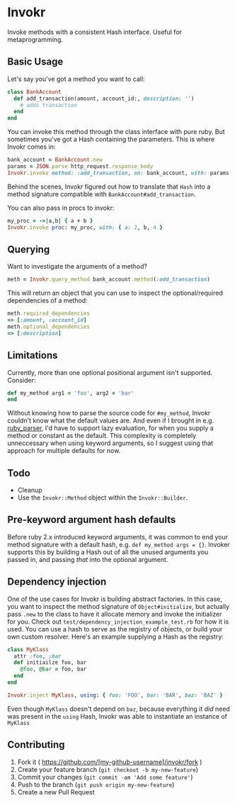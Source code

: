 # Invokr

Invoke methods with a consistent Hash interface. Useful for metaprogramming.

## Basic Usage

Let's say you've got a method you want to call:

```ruby
class BankAccount
  def add_transaction(amount, account_id:, description: '')
    # adds transaction
  end
end
```

You can invoke this method through the class interface with pure ruby. But sometimes you've got a Hash containing the parameters. This is where Invokr comes in:

```ruby
bank_account = BankAccount.new
params = JSON.parse http_request.response_body
Invokr.invoke method: :add_transaction, on: bank_account, with: params
```

Behind the scenes, Invokr figured out how to translate that `Hash` into a method signature compatible with `BankAccount#add_transaction`.

You can also pass in procs to invokr:

```ruby
my_proc = ->|a,b| { a + b }
Invokr.invoke proc: my_proc, with: { a: 2, b, 4 }
```

## Querying 

Want to investigate the arguments of a method?

```ruby
meth = Invokr.query_method bank_account.method(:add_transaction)
```

This will return an object that you can use to inspect the optional/required dependencies of a method:

```ruby
meth.required_dependencies
=> [:amount, :account_id]
meth.optional_dependencies
=> [:description]
```

## Limitations

Currently, more than one optional positional argument isn't supported. Consider:

```ruby
def my_method arg1 = 'foo', arg2 = 'bar'
end
```

Without knowing how to parse the source code for `#my_method`, Invokr couldn't know what the default values are. And even if I brought in e.g. [ruby_parser](https://github.com/seattlerb/ruby_parser), I'd have to support lazy evaluation, for when you supply a method or constant as the default. This complexity is completely unneccessary when using keyword arguments, so I suggest using that approach for multiple defaults for now.

## Todo

* Cleanup
* Use the `Invokr::Method` object within the `Invokr::Builder`.

## Pre-keyword argument hash defaults

Before ruby 2.x introduced keyword arguments, it was common to end your method signature with a default hash, e.g. `def my_method args = {}`. Invoker supports this by building a Hash out of all the unused arguments you passed in, and passing *that* into the optional argument.

## Dependency injection

One of the use cases for Invokr is building abstract factories. In this case, you want to inspect the method signature of `Object#initialize`, but actually pass `.new` to the class to have it allocate memory and invoke the initializer for you. Check out `test/dependency_injection_example_test.rb` for how it is used. You can use a hash to serve as the registry of objects, or build your own custom resolver. Here's an example supplying a Hash as the registry:

```ruby
class MyKlass
  attr :foo, :bar
  def initiailze foo, bar
    @foo, @bar = foo, bar
  end
end

Invokr.inject MyKlass, using: { foo: 'FOO', bar: 'BAR', baz: 'BAZ' }
```

Even though `MyKlass` doesn't depend on `baz`, because everything it *did* need was present in the `using` Hash, Invokr was able to instantiate an instance of `MyKlass`

## Contributing

1. Fork it ( https://github.com/[my-github-username]/invokr/fork )
2. Create your feature branch (`git checkout -b my-new-feature`)
3. Commit your changes (`git commit -am 'Add some feature'`)
4. Push to the branch (`git push origin my-new-feature`)
5. Create a new Pull Request
